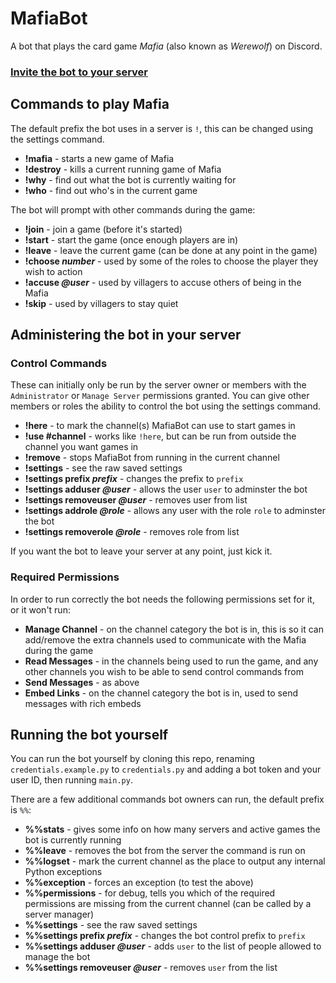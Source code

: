 # MafiaBot
A bot that plays the card game *Mafia* (also known as *Werewolf*) on Discord.

### [Invite the bot to your server](https://discordapp.com/oauth2/authorize?scope=bot&client_id=690010035086164041)

## Commands to play Mafia
The default prefix the bot uses in a server is `!`, this can be changed using the settings command.

* **!mafia** - starts a new game of Mafia
* **!destroy** - kills a current running game of Mafia
* **!why** - find out what the bot is currently waiting for
* **!who** - find out who's in the current game

The bot will prompt with other commands during the game:

* **!join** - join a game (before it's started)
* **!start** - start the game (once enough players are in)
* **!leave** - leave the current game (can be done at any point in the game)
* **!choose *number*** - used by some of the roles to choose the player they wish to action
* **!accuse *@user*** - used by villagers to accuse others of being in the Mafia
* **!skip** - used by villagers to stay quiet

## Administering the bot in your server
### Control Commands
These can initially only be run by the server owner or members with the `Administrator` or `Manage Server` permissions granted. You can give other members or roles the ability to control the bot using the settings command.

* **!here** - to mark the channel(s) MafiaBot can use to start games in
* **!use #channel** - works like `!here`, but can be run from outside the channel you want games in
* **!remove** - stops MafiaBot from running in the current channel
* **!settings** - see the raw saved settings
* **!settings prefix *prefix*** - changes the prefix to `prefix`
* **!settings adduser *@user*** - allows the user `user` to adminster the bot
* **!settings removeuser *@user*** - removes user from list
* **!settings addrole *@role*** - allows any user with the role `role` to adminster the bot
* **!settings removerole *@role*** - removes role from list

If you want the bot to leave your server at any point, just kick it.

### Required Permissions
In order to run correctly the bot needs the following permissions set for it, or it won't run:

* **Manage Channel** - on the channel category the bot is in, this is so it can add/remove the extra channels used to communicate with the Mafia during the game
* **Read Messages** - in the channels being used to run the game, and any other channels you wish to be able to send control commands from
* **Send Messages** - as above
* **Embed Links** - on the channel category the bot is in, used to send messages with rich embeds

## Running the bot yourself
You can run the bot yourself by cloning this repo, renaming `credentials.example.py` to `credentials.py` and adding a bot token and your user ID, then running `main.py`.

There are a few additional commands bot owners can run, the default prefix is `%%`:

* **%%stats** - gives some info on how many servers and active games the bot is currently running
* **%%leave** - removes the bot from the server the command is run on
* **%%logset** - mark the current channel as the place to output any internal Python exceptions
* **%%exception** - forces an exception (to test the above)
* **%%permissions** - for debug, tells you which of the required permissions are missing from the current channel (can be called by a server manager)
* **%%settings** - see the raw saved settings
* **%%settings prefix *prefix*** - changes the bot control prefix to `prefix`
* **%%settings adduser *@user*** - adds `user` to the list of people allowed to manage the bot
* **%%settings removeuser *@user*** - removes `user` from the list

<!--* **%%log *n*** - returns the last `n` lines of the bot log (up to the maximum Discord message length)-->
